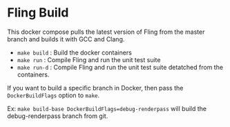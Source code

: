# Fling Build 

This docker compose pulls the latest version of Fling from the master branch and 
builds it with GCC and Clang. 

* `make build` : Build the docker containers
* `make run` : Compile Fling and run the unit test suite
* `make run-d` : Compile Fling and run the unit test suite detatched from the containers. 

If you want to build a specific branch in Docker, then pass the `DockerBuildFlags` 
option to `make`.

Ex: `make build-base DockerBuildFlags=debug-renderpass` will build the debug-renderpass 
branch from git. 